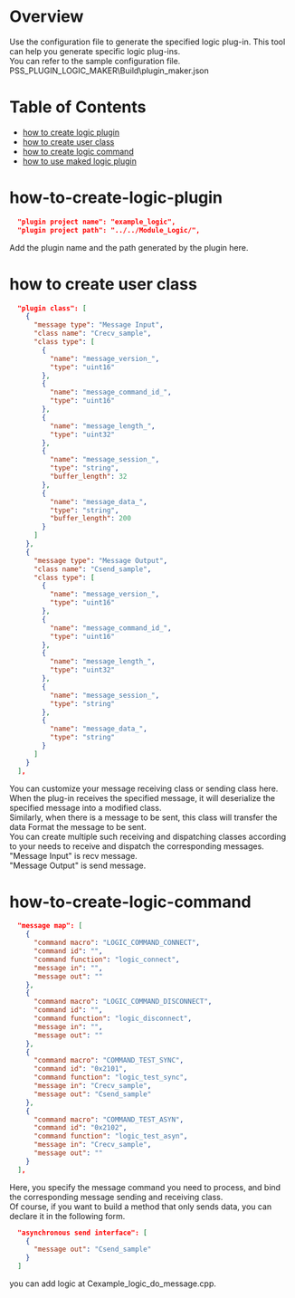Overview
========

Use the configuration file to generate the specified logic plug-in.
This tool can help you generate specific logic plug-ins.  
You can refer to the sample configuration file.  
PSS_PLUGIN_LOGIC_MAKER\Build\plugin_maker.json

Table of Contents
=================
 - [how to create logic plugin](#how-to-create-logic-plugin)
 - [how to create user class](#how-to-create-user-class)
 - [how to create logic command](#how-to-create-logic-command)
 - [how to use maked logic plugin](#)


how-to-create-logic-plugin
==========================
```json
  "plugin project name": "example_logic",
  "plugin project path": "../../Module_Logic/",
```  
Add the plugin name and the path generated by the plugin here.  

how to create user class
========================
```json
  "plugin class": [
    {
      "message type": "Message Input",
      "class name": "Crecv_sample",
      "class type": [
        {
          "name": "message_version_",
          "type": "uint16"
        },
        {
          "name": "message_command_id_",
          "type": "uint16"
        },
        {
          "name": "message_length_",
          "type": "uint32"
        },
        {
          "name": "message_session_",
          "type": "string",
          "buffer_length": 32
        },
        {
          "name": "message_data_",
          "type": "string",
          "buffer_length": 200
        }
      ]
    },
    {
      "message type": "Message Output",
      "class name": "Csend_sample",
      "class type": [
        {
          "name": "message_version_",
          "type": "uint16"
        },
        {
          "name": "message_command_id_",
          "type": "uint16"
        },
        {
          "name": "message_length_",
          "type": "uint32"
        },
        {
          "name": "message_session_",
          "type": "string"
        },
        {
          "name": "message_data_",
          "type": "string"
        }
      ]
    }
  ],
```  

You can customize your message receiving class or sending class here.  
When the plug-in receives the specified message, it will deserialize the specified message into a modified class.  
Similarly, when there is a message to be sent, this class will transfer the data Format the message to be sent.  
You can create multiple such receiving and dispatching classes according to your needs to receive and dispatch the corresponding messages.  
"Message Input" is recv message.  
"Message Output" is send message.  

how-to-create-logic-command
===========================
```json
  "message map": [
    {
      "command macro": "LOGIC_COMMAND_CONNECT",
      "command id": "",
      "command function": "logic_connect",
      "message in": "",
      "message out": ""
    },
    {
      "command macro": "LOGIC_COMMAND_DISCONNECT",
      "command id": "",
      "command function": "logic_disconnect",
      "message in": "",
      "message out": ""
    },
    {
      "command macro": "COMMAND_TEST_SYNC",
      "command id": "0x2101",
      "command function": "logic_test_sync",
      "message in": "Crecv_sample",
      "message out": "Csend_sample"
    },
    {
      "command macro": "COMMAND_TEST_ASYN",
      "command id": "0x2102",
      "command function": "logic_test_asyn",
      "message in": "Crecv_sample",
      "message out": ""
    }
  ],
```  
Here, you specify the message command you need to process, and bind the corresponding message sending and receiving class.  
Of course, if you want to build a method that only sends data, you can declare it in the following form.  


```json
  "asynchronous send interface": [
    {
      "message out": "Csend_sample"
    }
  ]
```  

you can add logic at Cexample_logic_do_message.cpp.  